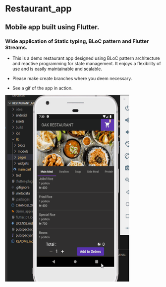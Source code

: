 # Restaurant_app

## Mobile app built using Flutter. 

### Wide application of Static typing, BLoC pattern and Flutter Streams. 

* This is a demo restaurant app designed using BLoC pattern architecture and reactive programming for state management. It enjoys a flexibility of use and is easily maintainable and scalable. 

* Please make create branches where you deem necessary.

* See a gif of the app in action.

<img src="oak_app_gif.gif" width="400" height="600" />



